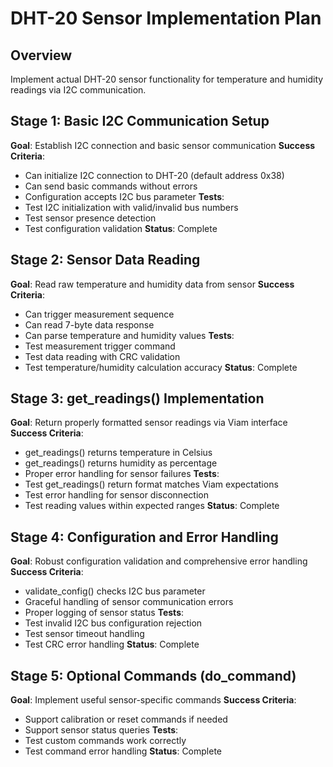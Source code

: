 # DHT-20 Sensor Implementation Plan

## Overview
Implement actual DHT-20 sensor functionality for temperature and humidity readings via I2C communication.

## Stage 1: Basic I2C Communication Setup
**Goal**: Establish I2C connection and basic sensor communication
**Success Criteria**: 
- Can initialize I2C connection to DHT-20 (default address 0x38)
- Can send basic commands without errors
- Configuration accepts I2C bus parameter
**Tests**: 
- Test I2C initialization with valid/invalid bus numbers
- Test sensor presence detection
- Test configuration validation
**Status**: Complete

## Stage 2: Sensor Data Reading
**Goal**: Read raw temperature and humidity data from sensor
**Success Criteria**:
- Can trigger measurement sequence
- Can read 7-byte data response
- Can parse temperature and humidity values
**Tests**:
- Test measurement trigger command
- Test data reading with CRC validation
- Test temperature/humidity calculation accuracy
**Status**: Complete

## Stage 3: get_readings() Implementation
**Goal**: Return properly formatted sensor readings via Viam interface
**Success Criteria**:
- get_readings() returns temperature in Celsius
- get_readings() returns humidity as percentage
- Proper error handling for sensor failures
**Tests**:
- Test get_readings() return format matches Viam expectations
- Test error handling for sensor disconnection
- Test reading values within expected ranges
**Status**: Complete

## Stage 4: Configuration and Error Handling
**Goal**: Robust configuration validation and comprehensive error handling
**Success Criteria**:
- validate_config() checks I2C bus parameter
- Graceful handling of sensor communication errors
- Proper logging of sensor status
**Tests**:
- Test invalid I2C bus configuration rejection
- Test sensor timeout handling
- Test CRC error handling
**Status**: Complete

## Stage 5: Optional Commands (do_command)
**Goal**: Implement useful sensor-specific commands
**Success Criteria**:
- Support calibration or reset commands if needed
- Support sensor status queries
**Tests**:
- Test custom commands work correctly
- Test command error handling
**Status**: Complete